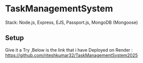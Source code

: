# TaskManagementSystem

Stack: Node.js, Express, EJS, Passport.js, MongoDB (Mongoose)

## Setup

Give it a Try ,Below is the link that i have Deployed on Render :
https://github.com/riteshkumar32/TaskManagementSystem2025
